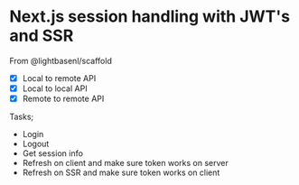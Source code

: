 # Next.js session handling with JWT's and SSR

From @lightbasenl/scaffold

- [x] Local to remote API
- [x] Local to local API
- [x] Remote to remote API

Tasks;

- Login
- Logout
- Get session info
- Refresh on client and make sure token works on server
- Refresh on SSR and make sure token works on client
